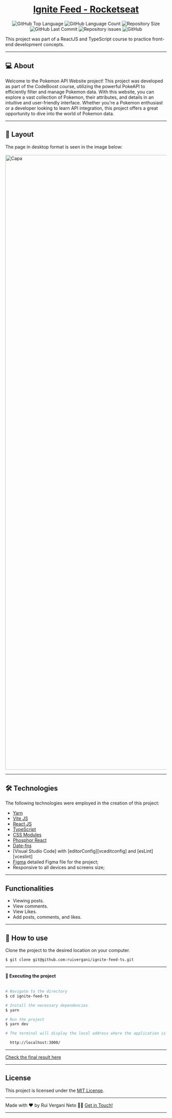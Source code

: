 <p align="center">
  <h1 align="center"><a href="https://ruivergani.github.io/lp-pokemon/">Ignite Feed - Rocketseat</a></h1>
</p>

<p align="center" margin-top="25px" >
  <img alt="GitHub Top Language" src="https://img.shields.io/github/languages/top/ruivergani/ignite-feed-ts">

  <img alt="GitHub Language Count" src="https://img.shields.io/github/languages/count/ruivergani/ignite-feed-ts">

  <img alt="Repository Size" src="https://img.shields.io/github/repo-size/ruivergani/ignite-feed-ts">

  <img alt="GitHub Last Commit" src="https://img.shields.io/github/last-commit/ruivergani/ignite-feed-ts">

  <img alt="Repository issues" src="https://img.shields.io/github/issues/ruivergani/ignite-feed-ts">

  <img alt="GitHub" src="https://img.shields.io/github/license/ruivergani/ignite-feed-ts">
</p>

This project was part of a ReactJS and TypeScript course to practice front-end development concepts.
___

## 💻 About

Welcome to the Pokemon API Website project! This project was developed as part of the CodeBoost course, utilizing the powerful PokeAPI to efficiently filter and manage Pokemon data. With this website, you can explore a vast collection of Pokemon, their attributes, and details in an intuitive and user-friendly interface. Whether you're a Pokemon enthusiast or a developer looking to learn API integration, this project offers a great opportunity to dive into the world of Pokemon data.

___

## 🎨 Layout
The page in desktop format is seen in the image below:
\
\
<img width="1920" alt="Capa" src="https://github.com/ruivergani/ignite-feed-ts/assets/70537459/4e307856-995f-47ce-a0e7-0c0e85737136">

___

## 🛠 Technologies

The following technologies were employed in the creation of this project:

- [Yarn](https://vitejs.dev/)
- [Vite JS](https://vitejs.dev/)
- [React JS](https://reactjs.org/)
- [TypeScript]()
- [CSS Modules]()
- [Phosphor React](https://phosphoricons.com/)
- [Date-fns](https://date-fns.org/)
- [Visual Studio Code] with [editorConfig][vceditconfig] and [esLint][vceslint]
- [Figma](https://www.figma.com/file/QngNpEvtTk7XN61PObI3Ro/Ignite-Feed?type=design&node-id=26%3A12&mode=design&t=GL7dPs6g1RYCtsB6-1) detailed Figma file for the project;
- Responsive to all devices and screens size;

___

## Functionalities

- Viewing posts.
- View comments.
- View Likes.
- Add posts, comments, and likes.
  
___

## 🚀 How to use

Clone the project to the desired location on your computer.

```bash
$ git clone git@github.com:ruivergani/ignite-feed-ts.git
```
___

#### 🚧 Executing the project
```bash

# Navigate to the directory
$ cd ignite-feed-ts

# Install the necessary dependencies
$ yarn

# Run the project
$ yarn dev

# The terminal will display the local address where the application is running (something like this):

  http://localhost:3000/

```
___

[Check the final result here]()

___

## License

This project is licensed under the [MIT License](https://opensource.org/license/mit/).
___

Made with ❤️ by Rui Vergani Neto 👋🏽 [Get in Touch!](https://www.linkedin.com/in/ruivergani/)

---

